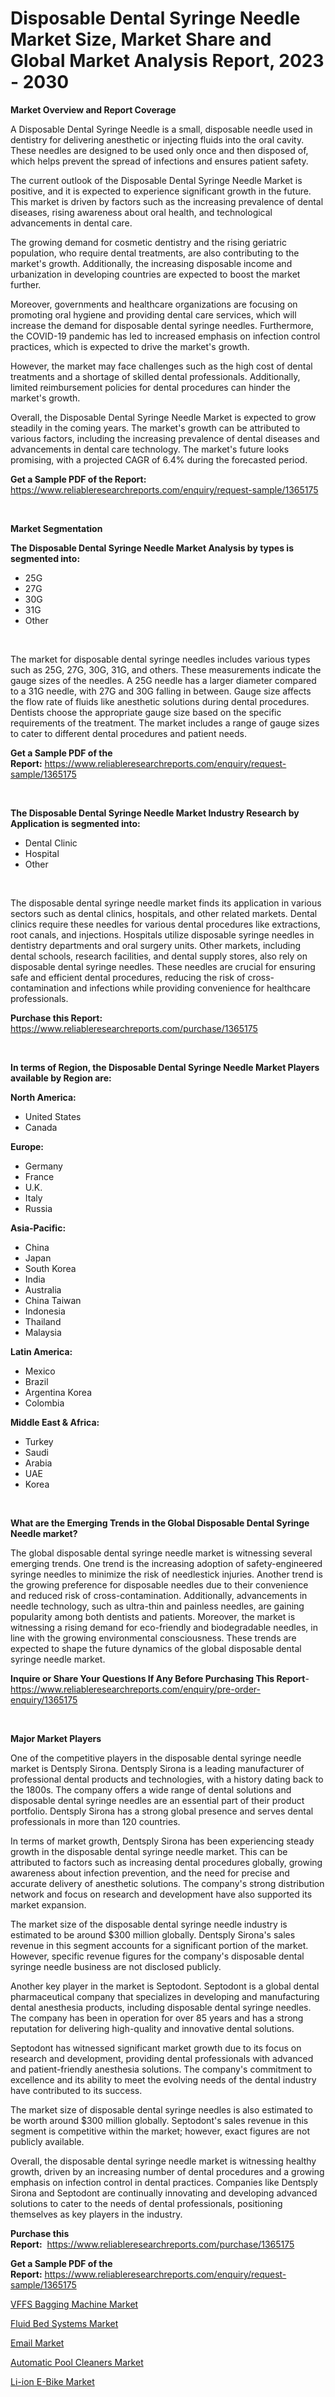 <p><h1>Disposable Dental Syringe Needle Market Size, Market Share and Global Market Analysis Report, 2023 - 2030</h1></p><p><strong>Market Overview and Report Coverage</strong></p>
<p><p>A Disposable Dental Syringe Needle is a small, disposable needle used in dentistry for delivering anesthetic or injecting fluids into the oral cavity. These needles are designed to be used only once and then disposed of, which helps prevent the spread of infections and ensures patient safety.</p><p>The current outlook of the Disposable Dental Syringe Needle Market is positive, and it is expected to experience significant growth in the future. This market is driven by factors such as the increasing prevalence of dental diseases, rising awareness about oral health, and technological advancements in dental care.</p><p>The growing demand for cosmetic dentistry and the rising geriatric population, who require dental treatments, are also contributing to the market's growth. Additionally, the increasing disposable income and urbanization in developing countries are expected to boost the market further.</p><p>Moreover, governments and healthcare organizations are focusing on promoting oral hygiene and providing dental care services, which will increase the demand for disposable dental syringe needles. Furthermore, the COVID-19 pandemic has led to increased emphasis on infection control practices, which is expected to drive the market's growth.</p><p>However, the market may face challenges such as the high cost of dental treatments and a shortage of skilled dental professionals. Additionally, limited reimbursement policies for dental procedures can hinder the market's growth.</p><p>Overall, the Disposable Dental Syringe Needle Market is expected to grow steadily in the coming years. The market's growth can be attributed to various factors, including the increasing prevalence of dental diseases and advancements in dental care technology. The market's future looks promising, with a projected CAGR of 6.4% during the forecasted period.</p></p>
<p><strong>Get a Sample PDF of the Report:</strong> <a href="https://www.reliableresearchreports.com/enquiry/request-sample/1365175">https://www.reliableresearchreports.com/enquiry/request-sample/1365175</a></p>
<p>&nbsp;</p>
<p><strong>Market Segmentation</strong></p>
<p><strong>The Disposable Dental Syringe Needle Market Analysis by types is segmented into:</strong></p>
<p><ul><li>25G</li><li>27G</li><li>30G</li><li>31G</li><li>Other</li></ul></p>
<p>&nbsp;</p>
<p><p>The market for disposable dental syringe needles includes various types such as 25G, 27G, 30G, 31G, and others. These measurements indicate the gauge sizes of the needles. A 25G needle has a larger diameter compared to a 31G needle, with 27G and 30G falling in between. Gauge size affects the flow rate of fluids like anesthetic solutions during dental procedures. Dentists choose the appropriate gauge size based on the specific requirements of the treatment. The market includes a range of gauge sizes to cater to different dental procedures and patient needs.</p></p>
<p><strong>Get a Sample PDF of the Report:</strong>&nbsp;<a href="https://www.reliableresearchreports.com/enquiry/request-sample/1365175">https://www.reliableresearchreports.com/enquiry/request-sample/1365175</a></p>
<p>&nbsp;</p>
<p><strong>The Disposable Dental Syringe Needle Market Industry Research by Application is segmented into:</strong></p>
<p><ul><li>Dental Clinic</li><li>Hospital</li><li>Other</li></ul></p>
<p>&nbsp;</p>
<p><p>The disposable dental syringe needle market finds its application in various sectors such as dental clinics, hospitals, and other related markets. Dental clinics require these needles for various dental procedures like extractions, root canals, and injections. Hospitals utilize disposable syringe needles in dentistry departments and oral surgery units. Other markets, including dental schools, research facilities, and dental supply stores, also rely on disposable dental syringe needles. These needles are crucial for ensuring safe and efficient dental procedures, reducing the risk of cross-contamination and infections while providing convenience for healthcare professionals.</p></p>
<p><strong>Purchase this Report:</strong>&nbsp; <a href="https://www.reliableresearchreports.com/purchase/1365175">https://www.reliableresearchreports.com/purchase/1365175</a></p>
<p>&nbsp;</p>
<p><strong>In terms of Region, the Disposable Dental Syringe Needle Market Players available by Region are:</strong></p>
<p>
    <p> <strong> North America: </strong>
        <ul>
            <li>United States</li>
            <li>Canada</li>
        </ul>
        </p> 
    <p> <strong> Europe: </strong>
        <ul>
            <li>Germany</li>
            <li>France</li>
            <li>U.K.</li>
            <li>Italy</li>
            <li>Russia</li>
        </ul>
        </p> 
    <p> <strong> Asia-Pacific: </strong>
        <ul>
            <li>China</li>
            <li>Japan</li>
            <li>South Korea</li>
            <li>India</li>
            <li>Australia</li>
            <li>China Taiwan</li>
            <li>Indonesia</li>
            <li>Thailand</li>
            <li>Malaysia</li>
        </ul>
        </p> 
    <p> <strong> Latin America: </strong>
        <ul>
            <li>Mexico</li>
            <li>Brazil</li>
            <li>Argentina Korea</li>
            <li>Colombia</li>
        </ul>
        </p> 
    <p> <strong> Middle East & Africa: </strong>
        <ul>
            <li>Turkey</li>
            <li>Saudi</li>
            <li>Arabia</li>
            <li>UAE</li>
            <li>Korea</li>
        </ul>
    </p>
    </p>
<p>&nbsp;</p>
<p><strong>What are the Emerging Trends in the Global Disposable Dental Syringe Needle market?</strong></p>
<p><p>The global disposable dental syringe needle market is witnessing several emerging trends. One trend is the increasing adoption of safety-engineered syringe needles to minimize the risk of needlestick injuries. Another trend is the growing preference for disposable needles due to their convenience and reduced risk of cross-contamination. Additionally, advancements in needle technology, such as ultra-thin and painless needles, are gaining popularity among both dentists and patients. Moreover, the market is witnessing a rising demand for eco-friendly and biodegradable needles, in line with the growing environmental consciousness. These trends are expected to shape the future dynamics of the global disposable dental syringe needle market.</p></p>
<p><strong>Inquire or Share Your Questions If Any Before Purchasing This Report</strong>- <a href="https://www.reliableresearchreports.com/enquiry/pre-order-enquiry/1365175">https://www.reliableresearchreports.com/enquiry/pre-order-enquiry/1365175</a></p>
<p>&nbsp;</p>
<p><strong>Major Market Players</strong></p>
<p><p>One of the competitive players in the disposable dental syringe needle market is Dentsply Sirona. Dentsply Sirona is a leading manufacturer of professional dental products and technologies, with a history dating back to the 1800s. The company offers a wide range of dental solutions and disposable dental syringe needles are an essential part of their product portfolio. Dentsply Sirona has a strong global presence and serves dental professionals in more than 120 countries.</p><p>In terms of market growth, Dentsply Sirona has been experiencing steady growth in the disposable dental syringe needle market. This can be attributed to factors such as increasing dental procedures globally, growing awareness about infection prevention, and the need for precise and accurate delivery of anesthetic solutions. The company's strong distribution network and focus on research and development have also supported its market expansion.</p><p>The market size of the disposable dental syringe needle industry is estimated to be around $300 million globally. Dentsply Sirona's sales revenue in this segment accounts for a significant portion of the market. However, specific revenue figures for the company's disposable dental syringe needle business are not disclosed publicly.</p><p>Another key player in the market is Septodont. Septodont is a global dental pharmaceutical company that specializes in developing and manufacturing dental anesthesia products, including disposable dental syringe needles. The company has been in operation for over 85 years and has a strong reputation for delivering high-quality and innovative dental solutions.</p><p>Septodont has witnessed significant market growth due to its focus on research and development, providing dental professionals with advanced and patient-friendly anesthesia solutions. The company's commitment to excellence and its ability to meet the evolving needs of the dental industry have contributed to its success.</p><p>The market size of disposable dental syringe needles is also estimated to be worth around $300 million globally. Septodont's sales revenue in this segment is competitive within the market; however, exact figures are not publicly available.</p><p>Overall, the disposable dental syringe needle market is witnessing healthy growth, driven by an increasing number of dental procedures and a growing emphasis on infection control in dental practices. Companies like Dentsply Sirona and Septodont are continually innovating and developing advanced solutions to cater to the needs of dental professionals, positioning themselves as key players in the industry.</p></p>
<p><strong>Purchase this Report:</strong>&nbsp;&nbsp;<a href="https://www.reliableresearchreports.com/purchase/1365175">https://www.reliableresearchreports.com/purchase/1365175</a></p>
<p></p>
<p><strong>Get a Sample PDF of the Report:</strong>&nbsp;<a href="https://www.reliableresearchreports.com/enquiry/request-sample/1365175">https://www.reliableresearchreports.com/enquiry/request-sample/1365175</a></p>
<p><p><a href="https://medium.com/@donaldortega4f/vffs-bagging-machine-market-size-growth-forecast-2023-2030-ae3d288ce34b">VFFS Bagging Machine Market</a></p><p><a href="https://www.linkedin.com/pulse/fluid-bed-systems-market-insights-players-forecast-till-frn6f/">Fluid Bed Systems Market</a></p><p><a href="https://github.com/BryceTownsendr/Market-Research-Report-List-1/blob/main/email-market.md">Email Market</a></p><p><a href="https://www.linkedin.com/pulse/automatic-pool-cleaners-market-size-share-amp-trends-2tq3f/">Automatic Pool Cleaners Market</a></p><p><a href="https://github.com/ChiragRp1/Market-Research-Report-List-1/blob/main/li-ion-e-bike-market.md">Li-ion E-Bike Market</a></p></p>